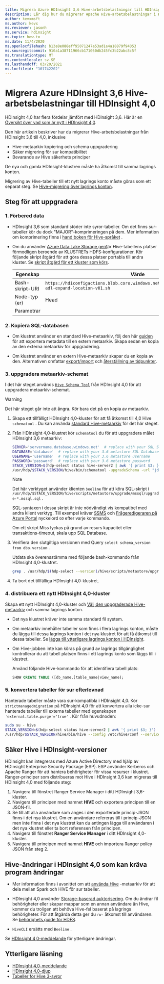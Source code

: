 ```yaml
---
title: Migrera Azure HDInsight 3,6 Hive-arbetsbelastningar till HDInsight 4,0
description: Lär dig hur du migrerar Apache Hive-arbetsbelastningar i HDInsight 3,6 till HDInsight 4,0.
author: kevxmsft
ms.author: kevx
ms.reviewer: jasonh
ms.service: hdinsight
ms.topic: how-to
ms.date: 11/4/2020
ms.openlocfilehash: b13e8e088eff95071247a53ad1a4a18879f94053
ms.sourcegitcommit: 910a1a38711966cb171050db245fc3b22abc8c5f
ms.translationtype: MT
ms.contentlocale: sv-SE
ms.lasthandoff: 03/20/2021
ms.locfileid: "101742202"
---
```

# <a name="migrate-azure-hdinsight-36-hive-workloads-to-hdinsight-40"></a>Migrera Azure HDInsight 3,6 Hive-arbetsbelastningar till HDInsight 4,0

HDInsight 4,0 har flera fördelar jämfört med HDInsight 3,6. Här är en [Översikt över vad som är nytt i HDInsight 4,0](../hdinsight-version-release.md).

Den här artikeln beskriver hur du migrerar Hive-arbetsbelastningar från HDInsight 3,6 till 4,0, inklusive

* Hive-metaarkiv kopiering och schema uppgradering
* Säker migrering för sur kompatibilitet
* Bevarande av Hive säkerhets principer

De nya och gamla HDInsight-klustren måste ha åtkomst till samma lagrings konton.

Migrering av Hive-tabeller till ett nytt lagrings konto måste göras som ett separat steg. Se [Hive-migrering över lagrings konton](./hive-migration-across-storage-accounts.md).

## <a name="steps-to-upgrade"></a>Steg för att uppgradera

### <a name="1-prepare-the-data"></a>1. Förbered data

* HDInsight 3,6 som standard stöder inte syror-tabeller. Om det finns sur-tabeller kör du dock "MAJOR"-komprimeringen på dem. Mer information om komprimering finns i [hand boken för Hive-språket](https://cwiki.apache.org/confluence/display/Hive/LanguageManual+DDL#LanguageManualDDL-AlterTable/Partition/Compact) .

* Om du använder [Azure Data Lake Storage gen1](../overview-data-lake-storage-gen1.md)är Hive-tabellens platser förmodligen beroende av KLUSTRETs HDFS-konfigurationer. Kör följande skript åtgärd för att göra dessa platser portabla till andra kluster. Se [skript åtgärd för ett kluster som körs](../hdinsight-hadoop-customize-cluster-linux.md#script-action-to-a-running-cluster).

    |Egenskap | Värde |
    |---|---|
    |Bash-skript-URI|`https://hdiconfigactions.blob.core.windows.net/linuxhivemigrationv01/hive-adl-expand-location-v01.sh`|
    |Node-typ (er)|Head|
    |Parametrar||

### <a name="2-copy-the-sql-database"></a>2. Kopiera SQL-databasen

* Om klustret använder en standard Hive-metaarkiv, följ den här [guiden](./hive-default-metastore-export-import.md) för att exportera metadata till en extern metaarkiv. Skapa sedan en kopia av den externa metaarkiv för uppgradering.

* Om klustret använder en extern Hive-metaarkiv skapar du en kopia av den. Alternativen omfattar [export/import](../../azure-sql/database/database-export.md) och [återställning av tidpunkter](../../azure-sql/database/recovery-using-backups.md#point-in-time-restore).

### <a name="3-upgrade-the-metastore-schema"></a>3. uppgradera metaarkiv-schemat

I det här steget används [`Hive Schema Tool`](https://cwiki.apache.org/confluence/display/Hive/Hive+Schema+Tool) från HDInsight 4,0 för att uppgradera metaarkiv-schemat.

> [!Warning]
> Det här steget går inte att ångra. Kör bara det på en kopia av metaarkiv.

1. Skapa ett tillfälligt HDInsight 4,0-kluster för att få åtkomst till 4,0 Hive `schematool` . Du kan använda [standard Hive-metaarkiv](../hdinsight-use-external-metadata-stores.md#default-metastore) för det här steget.

1. Från HDInsight 4,0-klustret kör `schematool` du för att uppgradera målet HDInsight 3,6 metaarkiv:

    ```sh
    SERVER='servername.database.windows.net'  # replace with your SQL Server
    DATABASE='database'  # replace with your 3.6 metastore SQL Database
    USERNAME='username'  # replace with your 3.6 metastore username
    PASSWORD='password'  # replace with your 3.6 metastore password
    STACK_VERSION=$(hdp-select status hive-server2 | awk '{ print $3; }')
    /usr/hdp/$STACK_VERSION/hive/bin/schematool -upgradeSchema -url "jdbc:sqlserver://$SERVER;databaseName=$DATABASE;trustServerCertificate=false;encrypt=true;hostNameInCertificate=*.database.windows.net;" -userName "$USERNAME" -passWord "$PASSWORD" -dbType "mssql" --verbose
    ```

    > [!NOTE]
    > Det här verktyget använder klienten `beeline` för att köra SQL-skript i `/usr/hdp/$STACK_VERSION/hive/scripts/metastore/upgrade/mssql/upgrade-*.mssql.sql` .
    >
    > SQL-syntaxen i dessa skript är inte nödvändigt vis kompatibel med andra klient verktyg. Till exempel kräver [SSMS](https://docs.microsoft.com/sql/ssms/download-sql-server-management-studio-ssms) och [Frågeredigeraren på Azure Portal](../../azure-sql/database/connect-query-portal.md) nyckelord `GO` efter varje kommando.
    >
    > Om ett skript Miss lyckas på grund av resurs kapacitet eller transaktions-timeout, skala upp SQL Database.

1. Verifiera den slutgiltiga versionen med Query `select schema_version from dbo.version` .

    Utdata ska överensstämma med följande bash-kommando från HDInsight 4,0-klustret.

    ```bash
    grep . /usr/hdp/$(hdp-select --version)/hive/scripts/metastore/upgrade/mssql/upgrade.order.mssql | tail -n1 | rev | cut -d'-' -f1 | rev
    ```

1. Ta bort det tillfälliga HDInsight 4,0-klustret.

### <a name="4-deploy-a-new-hdinsight-40-cluster"></a>4. distribuera ett nytt HDInsight 4,0-kluster

Skapa ett nytt HDInsight 4,0-kluster och [Välj den uppgraderade Hive-metaarkiv](../hdinsight-use-external-metadata-stores.md#select-a-custom-metastore-during-cluster-creation) och samma lagrings konton.

* Det nya klustret kräver inte samma standard fil system.

* Om metaarkiv innehåller tabeller som finns i flera lagrings konton, måste du lägga till dessa lagrings konton i det nya klustret för att få åtkomst till dessa tabeller. Se [lägga till ytterligare lagrings konton i HDInsight](../hdinsight-hadoop-add-storage.md).

* Om Hive-jobben inte kan köras på grund av lagrings tillgänglighet kontrollerar du att tabell platsen finns i ett lagrings konto som läggs till i klustret.

    Använd följande Hive-kommando för att identifiera tabell plats:

    ```sql
    SHOW CREATE TABLE ([db_name.]table_name|view_name);
    ```

### <a name="5-convert-tables-for-acid-compliance"></a>5. konvertera tabeller för sur efterlevnad

Hanterade tabeller måste vara sur-kompatibla i HDInsight 4,0. Kör `strictmanagedmigration` på HDInsight 4,0 för att konvertera alla icke-sur hanterade tabeller till externa tabeller med egenskapen `'external.table.purge'='true'` . Kör från huvudnoden:

```bash
sudo su - hive
STACK_VERSION=$(hdp-select status hive-server2 | awk '{ print $3; }')
/usr/hdp/$STACK_VERSION/hive/bin/hive --config /etc/hive/conf --service strictmanagedmigration --hiveconf hive.strict.managed.tables=true -m automatic --modifyManagedTables
```

## <a name="secure-hive-across-hdinsight-versions"></a>Säker Hive i HDInsight-versioner

HDInsight kan integreras med Azure Active Directory med hjälp av HDInsight Enterprise Security Package (ESP). ESP använder Kerberos och Apache Ranger för att hantera behörigheter för vissa resurser i klustret. Ranger-principer som distribueras mot Hive i HDInsight 3,6 kan migreras till HDInsight 4,0 med följande steg:

1. Navigera till fönstret Ranger Service Manager i ditt HDInsight 3,6-kluster.
2. Navigera till principen med namnet **HIVE** och exportera principen till en JSON-fil.
3. Se till att alla användare som anges i den exporterade princip-JSON finns i det nya klustret. Om en användare refereras till i princip-JSON men inte finns i det nya klustret kan du antingen lägga till användaren i det nya klustret eller ta bort referensen från principen.
4. Navigera till fönstret **Ranger Service Manager** i ditt HDInsight 4,0-kluster.
5. Navigera till principen med namnet **HIVE** och importera Ranger policy JSON från steg 2.

## <a name="hive-changes-in-hdinsight-40-that-may-require-application-changes"></a>Hive-ändringar i HDInsight 4,0 som kan kräva program ändringar

* Mer information finns i avsnittet om att [använda Hive](./apache-hive-warehouse-connector.md) -metaarkiv för att dela mellan Spark och HIVE för sur tabeller.

* HDInsight 4,0 använder [Storage-baserad auktorisering](https://cwiki.apache.org/confluence/display/Hive/Storage+Based+Authorization+in+the+Metastore+Server). Om du ändrar fil behörigheter eller skapar mappar som en annan användare än Hive, kommer du troligen att behöva Hive-fel baserat på lagrings behörigheter. För att åtgärda detta ger du `rw-` åtkomst till användaren. Se [behörighets guide för HDFS](https://hadoop.apache.org/docs/r2.7.1/hadoop-project-dist/hadoop-hdfs/HdfsPermissionsGuide.html).

* `HiveCLI` ersätts med `Beeline` .

Se [HDInsight 4,0-meddelande](../hdinsight-version-release.md) för ytterligare ändringar.

## <a name="further-reading"></a>Ytterligare läsning

* [HDInsight 4,0-meddelande](../hdinsight-version-release.md)
* [HDInsight 4,0-djup](https://azure.microsoft.com/blog/deep-dive-into-azure-hdinsight-4-0/)
* [Tabeller för Hive 3-syror](https://docs.hortonworks.com/HDPDocuments/HDP3/HDP-3.1.0/using-hiveql/content/hive_3_internals.html)
